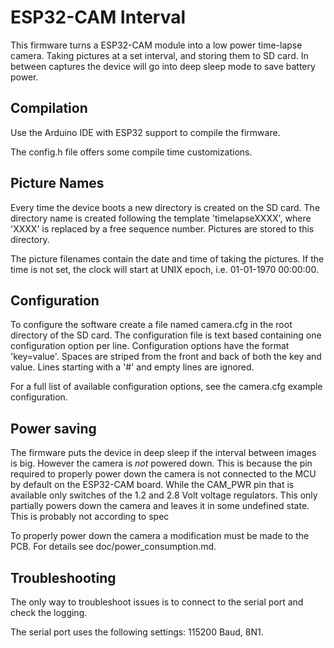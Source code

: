 ESP32-CAM Interval
==================
This firmware turns a ESP32-CAM module into a low power time-lapse camera.
Taking pictures at a set interval, and storing them to SD card. In between
captures the device will go into deep sleep mode to save battery power.

Compilation
-----------
Use the Arduino IDE with ESP32 support to compile the firmware.

The config.h file offers some compile time customizations.

Picture Names
-------------
Every time the device boots a new directory is created on the SD card. The
directory name is created following the template 'timelapseXXXX', where 'XXXX'
is replaced by a free sequence number. Pictures are stored to this directory.

The picture filenames contain the date and time of taking the pictures. If the
time is not set, the clock will start at UNIX epoch, i.e. 01-01-1970 00:00:00.

Configuration
-------------
To configure the software create a file named camera.cfg in the root
directory of the SD card. The configuration file is text based containing one
configuration option per line. Configuration options have the format
'key=value'. Spaces are striped from the front and back of both the key and
value. Lines starting with a '#' and empty lines are ignored.

For a full list of available configuration options, see the camera.cfg example
configuration.

Power saving
------------
The firmware puts the device in deep sleep if the interval between images is
big. However the camera is _not_ powered down. This is because the pin required
to properly power down the camera is not connected to the MCU by default on the
ESP32-CAM board. While the CAM_PWR pin that is available only switches of the
1.2 and 2.8 Volt voltage regulators. This only partially powers down the camera
and leaves it in some undefined state. This is probably not according to spec

To properly power down the camera a modification must be made to the PCB. For
details see doc/power_consumption.md.

Troubleshooting
---------------
The only way to troubleshoot issues is to connect to the serial port and check
the logging.

The serial port uses the following settings: 115200 Baud, 8N1.
